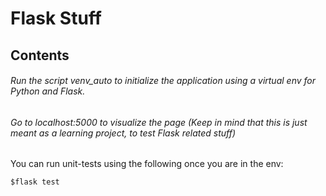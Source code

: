 # Flask Stuff
## Contents
###### Run the script venv_auto to initialize the application using a virtual env for Python and Flask.
###### Go to localhost:5000 to visualize the page (Keep in mind that this is just meant as a learning project, to test Flask related stuff)

You can run unit-tests using the following once you are in the env:

    $flask test